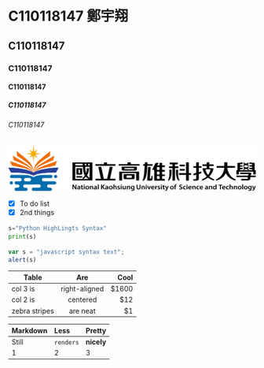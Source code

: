 # C110118147 鄭宇翔
## C110118147
### C110118147
#### C110118147
##### C110118147
###### C110118147

![NKUST](nkust.png)

- [X] To do list 
- [X] 2nd things

```python
s="Python HighLingts Syntax"
print(s)
```


```js
var s = "javascript syntax text";
alert(s)
```
|Table |Are  |Cool|
|------------|:-----------:|---:|
|col 3 is      |right-aligned|$1600|
|col 2 is      |centered     |$12  |
|zebra stripes |are neat     |$1   |

|Markdown|Less     |Pretty       |
| :------| :-------|:---------|
|Still   |`renders`|**nicely**|
|1       |2        |3         |
